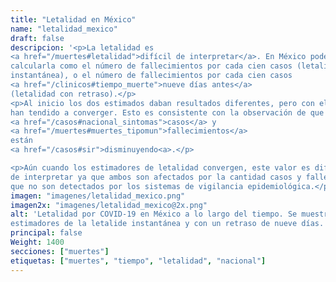 ```yaml
---
title: "Letalidad en México"
name: "letalidad_mexico"
draft: false
descripcion: '<p>La letalidad es
<a href="/muertes#letalidad">difícil de interpretar</a>. En México podemos
calcularla como el número de fallecimientos por cada cien casos (letalidad
instantánea), o el número de fallecimientos por cada cien casos
<a href="/clinicos#tiempo_muerte">nueve días antes</a>
(letalidad con retraso).</p>
<p>Al inicio los dos estimados daban resultados diferentes, pero con el tiempo
han tendido a converger. Esto es consistente con la observación de que los
<a href="/casos#nacional_sintomas">casos</a> y
<a href="/muertes#muertes_tipomun">fallecimientos</a>
están
<a href="/casos#sir">disminuyendo<a>.</p>

<p>Aún cuando los estimadores de letalidad convergen, este valor es difícil
de interpretar ya que ambos son afectados por la cantidad casos y fallecimientos
que no son detectados por los sistemas de vigilancia epidemiológica.</p>'
imagen: "imagenes/letalidad_mexico.png"
imagen2x: "imagenes/letalidad_mexico@2x.png"
alt: 'Letalidad por COVID-19 en México a lo largo del tiempo. Se muestran
estimadores de la letalide instantánea y con un retraso de nueve días.'
principal: false
Weight: 1400
secciones: ["muertes"]
etiquetas: ["muertes", "tiempo", "letalidad", "nacional"]
---
```

